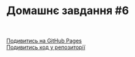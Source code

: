 # Домашнє завдання #6<br><br>


[Подивитись на GitHub Pages](https://attygoit.github.io/goit-markup-hw-06/)<br>
[Подивитись код у репозиторії](https://github.com/attygoit/goit-markup-hw-06)
